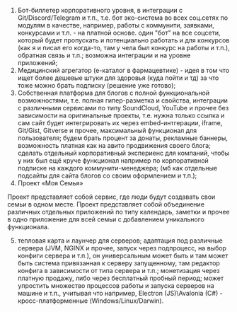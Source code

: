 1. Бот-биллетер корпоративного уровня, в интеграции с Git/Discord/Telegram и т.п., т.е. бот эко-система во всех соц.сетях по модулям в качестве, например, работы с коммунити, заявками, конкурсами и т.п. - на платной основе. один "бот" на все соцсети, который будет пропускать и потенциально работать и для конкурсов (как я и писал его когда-то, там у чела был конкурс на работы и т.п.), обратная связь и т.п.; возможна интеграции и на уровне приложений;
2. Медицинский агрегатор (е-каталог в фармацевтике) - идея в том что ищет более дешевые штуки для здоровья (куда пойти и тд) за что тоже можно брать подписку (решение уже готово);
3. Собственная платформа для блогов с полной функциональной возможностями, т.е. полная гипер-разметка и свойства, интеграции с различными сервисами по типу SoundCloud, YouTube и прочее без зависимости на оригинальные проекты, т.е. нужна только ссылка и сам сайт будет интегрировать их через embed-интгерации, iframe, Git/Gist, Gitverse и прочее, максимальный функционал для пользователя; будем брать процент за донаты, рекламные баннеры, возможность платная как на авито продвижения своего блога; сделать отдельный корпоративный экспериенс для компаний, чтобы у них был ещё круче функционал например по корпоративной подписке на каждого коммунити-менеджера; (мб как отдельные подсайты для сайта блогов со своим оформлением и т.п.);
4. Проект «Моя Семья»

Проект представляет собой сервис, где люди будут создавать свои семьи в одном месте. Проект представляет собой объединение различных отдельных приложений по типу календарь, заметки и прочее в одно приложение для всей семьи с добавлением уникального функционала.

5. тепловая карта и лаунчер для серверов; адаптация под различные сервера (JVM, NGINX и прочее, запуск через подпроцесс, на выбор конфиги сервера и т.п.), он универсальным может быть и там может быть система привязанная к серверу запущенному, там редактор конфига в зависимости от типа сервера и т.п.; монетизация через платную продажу, либо через бесплатный пробный период; может упростить множество процессов работы и запуска серверов на машине и т.п., учитывая что например, Electron (JS)\Avalonia (C#) - кросс-платформенные (Windows/Linux/Darwin).